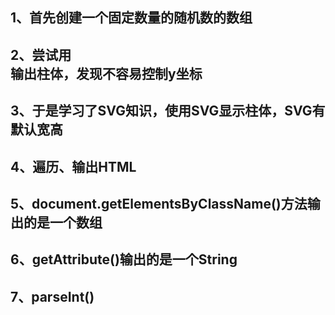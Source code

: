 ## 1、首先创建一个固定数量的随机数的数组
## 2、尝试用<div>输出柱体，发现不容易控制y坐标
## 3、于是学习了SVG知识，使用SVG显示柱体，SVG有默认宽高
## 4、遍历、输出HTML
## 5、document.getElementsByClassName()方法输出的是一个数组
## 6、getAttribute()输出的是一个String
## 7、parseInt()
